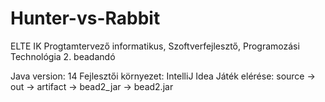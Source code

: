 # Hunter-vs-Rabbit

ELTE IK Progtamtervező informatikus, Szoftverfejlesztő, Programozási Technológia 2. beadandó

Java version: 14
Fejlesztői környezet: IntelliJ Idea
Játék elérése: source -> out -> artifact -> bead2_jar -> bead2.jar

